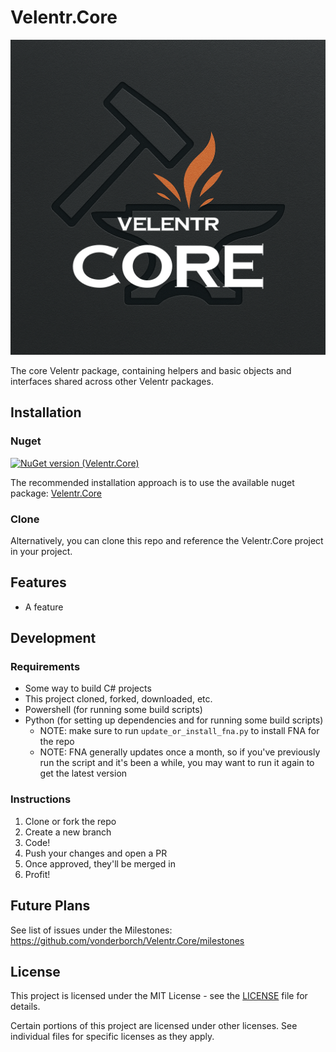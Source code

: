 # Velentr.Core

![Screenshot](logo.png)

The core Velentr package, containing helpers and basic objects and interfaces shared across other Velentr packages.

## Installation

### Nuget

[![NuGet version (Velentr.Core)](https://img.shields.io/nuget/v/Velentr.Core.svg?style=flat-square)](https://www.nuget.org/packages/Velentr.Core/)

The recommended installation approach is to use the available nuget
package: [Velentr.Core](https://www.nuget.org/packages/Velentr.Core/)

### Clone

Alternatively, you can clone this repo and reference the Velentr.Core project in your project.

## Features

- A feature

## Development

### Requirements

- Some way to build C# projects
- This project cloned, forked, downloaded, etc.
- Powershell (for running some build scripts)
- Python (for setting up dependencies and for running some build scripts)
    - NOTE: make sure to run `update_or_install_fna.py` to install FNA for the repo
    - NOTE: FNA generally updates once a month, so if you've previously run the script and it's been a while, you may
      want
      to run it again to get the latest version

### Instructions

1. Clone or fork the repo
2. Create a new branch
3. Code!
4. Push your changes and open a PR
5. Once approved, they'll be merged in
6. Profit!

## Future Plans

See list of issues under the Milestones: https://github.com/vonderborch/Velentr.Core/milestones

## License

This project is licensed under the MIT License - see the [LICENSE](LICENSE) file for details.

Certain portions of this project are licensed under other licenses. See individual files for specific licenses as they
apply.
